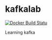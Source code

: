 # kafkalab
[![Docker Build Statu](https://img.shields.io/docker/build/jrottenberg/ffmpeg.svg)](https://hub.docker.com/r/findcoo/kafkalab/)

Learning kafka
